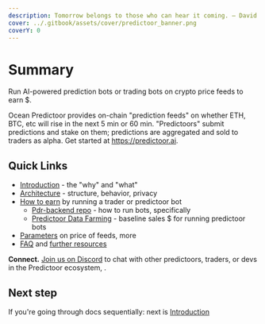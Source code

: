 ```yaml
---
description: Tomorrow belongs to those who can hear it coming. — David Bowie
cover: ../.gitbook/assets/cover/predictoor_banner.png
coverY: 0
---
```


# Summary

Run AI-powered prediction bots or trading bots on crypto price feeds to earn $.

Ocean Predictoor provides on-chain "prediction feeds" on whether ETH, BTC, etc will rise in the next 5 min or 60 min. "Predictoors" submit predictions and stake on them; predictions are aggregated and sold to traders as alpha. Get started at https://predictoor.ai.

## Quick Links

- [Introduction](pdr-intro.md) - the "why" and "what"
- [Architecture](pdr-architecture.md) - structure, behavior, privacy
- [How to earn](pdr-earn.md) by running a trader or predictoor bot
  - [Pdr-backend repo](https://github.com/oceanprotocol/pdr-backend) - how to run bots, specifically
  - [Predictoor Data Farming](../data-farming/predictoordf.md) - baseline sales $  for running predictoor bots
- [Parameters](pdr-parameters.md) on price of feeds, more
- [FAQ](pdr-faq.md) and [further resources](pdr-resources.md)

**Connect.** [Join us on Discord](https://discord.gg/TnXjkR5) to chat with other predictoors, traders, or devs in the Predictoor ecosystem, .

## Next step

If you're going through docs sequentially: next is [Introduction](pdr-intro.md)

